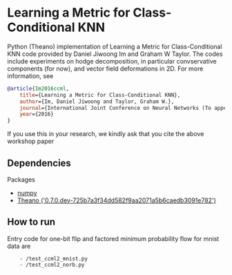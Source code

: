 # Learning a Metric for Class-Conditional KNN

Python (Theano) implementation of Learning a Metric for Class-Conditional KNN code provided 
by Daniel Jiwoong Im and Graham W Taylor.
The codes include experiments on hodge decomposition, in particular convservative components (for now),
and vector field deformations in 2D. For more information, see 

```bibtex
@article{Im2016ccml,
    title={Learning a Metric for Class-Conditional KNN},
    author={Im, Daniel Jiwoong and Taylor, Graham W.},
    journal={International Joint Conference on Neural Networks (To appear)},
    year={2016}
}
```

If you use this in your research, we kindly ask that you cite the above workshop paper


## Dependencies
Packages
* [numpy](http://www.numpy.org/)
* [Theano ('0.7.0.dev-725b7a3f34dd582f9aa2071a5b6caedb3091e782')](http://deeplearning.net/software/theano/) 


## How to run
Entry code for one-bit flip and factored minimum probability flow for mnist data are 
```
    - /test_ccml2_mnist.py
    - /test_ccml2_norb.py
```

